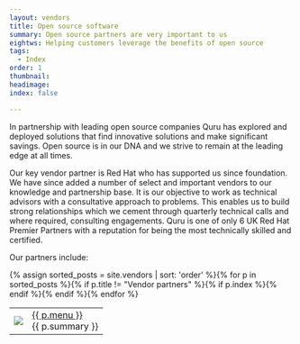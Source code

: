 ```yaml
---
layout: vendors
title: Open source software
summary: Open source partners are very important to us
eightws: Helping customers leverage the benefits of open source
tags:
  - Index
order: 1
thumbnail:
headimage:
index: false

---
```


In partnership with leading open source companies Quru has explored and deployed solutions that find innovative solutions and make significant savings.  Open source is in our DNA and we strive to remain at the leading edge at all times.

Our key vendor partner is Red Hat who has supported us since foundation. We have since added a number of select and important vendors to our knowledge and partnership base. It is our objective to work as technical advisors with a consultative approach to problems.  This enables us to build strong relationships which we cement through quarterly technical calls and where required, consulting engagements. Quru is one of only 6 UK Red Hat Premier Partners with a reputation for being the most technically skilled and certified.


Our partners include:

<table class='padded'>
{% assign sorted_posts = site.vendors | sort: 'order' %}{% for p in sorted_posts %}{% if p.title != "Vendor partners" %}{% if p.index %}<tr><td><a href='{{ p.url }}'><img src='{{ p.logo }}'></a></td><td><a href='{{ p.url }}'>{{ p.menu }}</a><br/>{{ p.summary }}</td></tr>{% endif %}{% endif %}{% endfor %}
</table>

